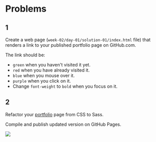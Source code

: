 # Problems

## 1

Create a web page (`week-02/day-01/solution-01/index.html` file) that renders a link to your published portfolio page on GitHub.com.

The link should be:
+ `green` when you haven't visited it yet.
+ `red` when you have already visited it.
+ `blue` when you mouse over it.
+ `purple` when you click on it.
+ Change `font-weight` to `bold` when you focus on it.

## 2

Refactor your [portfolio](https://github.com/fedosejev/front-end-course/blob/master/week-01/project.md#project) page from CSS to Sass.

Compile and publish updated version on GitHub Pages.

![](http://media.giphy.com/media/6Mk0XgclpKixW/giphy.gif)
